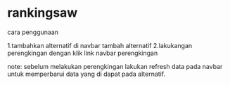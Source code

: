 # rankingsaw

cara penggunaan

1.tambahkan alternatif di navbar tambah alternatif
2.lakukangan perengkingan dengan klik link navbar perengkingan

note: sebelum melakukan perengkingan lakukan refresh data pada navbar untuk memperbarui data yang di dapat pada alternatif.
